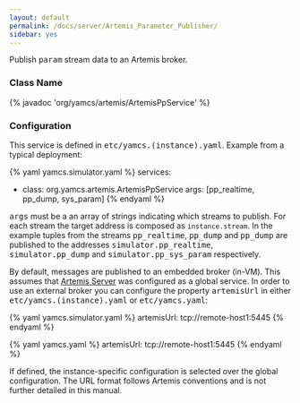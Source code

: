 ```yaml
---
layout: default
permalink: /docs/server/Artemis_Parameter_Publisher/
sidebar: yes
---
```


Publish <tt>param</tt> stream data to an Artemis broker.

### Class Name
{% javadoc 'org/yamcs/artemis/ArtemisPpService' %}

### Configuration

This service is defined in <tt>etc/yamcs.(instance).yaml</tt>. Example from a typical deployment:

{% yaml yamcs.simulator.yaml %}
services:
  - class: org.yamcs.artemis.ArtemisPpService
    args: [pp_realtime, pp_dump, sys_param]
{% endyaml %}

<tt>args</tt> must be a an array of strings indicating which streams to publish. For each stream the target address is composed as `instance.stream`. In the example tuples from the streams <tt>pp_realtime</tt>, <tt>pp_dump</tt> and <tt>pp_dump</tt> are published to the addresses <tt>simulator.pp_realtime</tt>, <tt>simulator.pp_dump</tt> and <tt>simulator.pp_sys_param</tt> respectively.

By default, messages are published to an embedded broker (in-VM). This assumes that [Artemis Server](../Artemis_Server/) was configured as a global service. In order to use an external broker you can configure the property <tt>artemisUrl</tt> in either <tt>etc/yamcs.(instance).yaml</tt> or <tt>etc/yamcs.yaml</tt>:

{% yaml yamcs.simulator.yaml %}
artemisUrl: tcp://remote-host1:5445
{% endyaml %}

{% yaml yamcs.yaml %}
artemisUrl: tcp://remote-host1:5445
{% endyaml %}

If defined, the instance-specific configuration is selected over the global configuration. The URL format follows Artemis conventions and is not further detailed in this manual.
